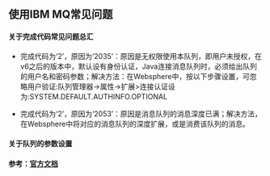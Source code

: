 ## 使用IBM MQ常见问题

#### 关于完成代码常见问题总汇

- 完成代码为‘2’，原因为‘2035’：原因是无权限使用本队列，即用户未授权，在v6之后的版本中，默认设有身份认证，Java连接消息队列时，必须给出队列的用户名和密码参数；解决方法：在Websphere中，按以下步骤设置，可忽略用户验证:队列管理器->属性->扩展>连接认证设为:SYSTEM.DEFAULT.AUTHINFO.OPTIONAL

- 完成代码为‘2’，原因为‘2053’：原因是消息队列的消息深度已满；解决方法，在Websphere中将对应的消息队列的深度扩展，或是消费该队列的消息。

#### 关于队列的参数设置

#### **参考：[官方文档](https://www.ibm.com/support/knowledgecenter/en/SSFKSJ_8.0.0/com.ibm.mq.tro.doc/q040710_.htm)**

